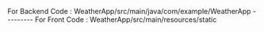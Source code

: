 For Backend Code : WeatherApp/src/main/java/com/example/WeatherApp   ---------
For Front Code : WeatherApp/src/main/resources/static
